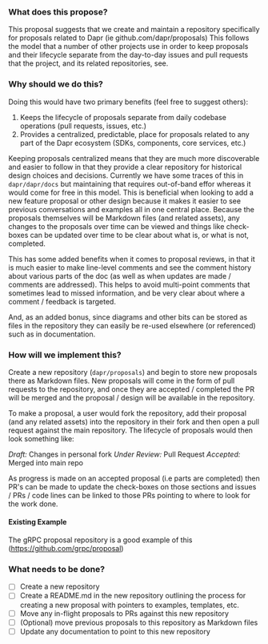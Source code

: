 ### What does this propose?

This proposal suggests that we create and maintain a repository specifically for proposals related to Dapr (ie github.com/dapr/proposals) This follows the model that a number of other projects use in order to keep proposals and their lifecycle separate from the day-to-day issues and pull requests that the project, and its related repositories, see. 

### Why should we do this?

Doing this would have two primary benefits (feel free to suggest others):

1. Keeps the lifecycle of proposals separate from daily codebase operations (pull requests, issues, etc.)
2. Provides a centralized, predictable, place for proposals related to any part of the Dapr ecosystem (SDKs, components, core services, etc.) 

Keeping proposals centralized means that they are much more discoverable and easier to follow in that they provide a clear repository for historical design choices and decisions. Currently we have some traces of this in `dapr/dapr/docs` but maintaining that requires out-of-band effor whereas it would come for free in this model. This is beneficial when looking to add a new feature proposal or other design because it makes it easier to see previous conversations and examples all in one central place. Because the proposals themselves will be Markdown files (and related assets), any changes to the proposals over time can be viewed and things like check-boxes can be updated over time to be clear about what is, or what is not, completed. 

This has some added benefits when it comes to proposal reviews, in that it is much easier to make line-level comments and see the comment history about various parts of the doc (as well as when updates are made / comments are addressed). This helps to avoid multi-point comments that sometimes lead to missed information, and be very clear about where a comment / feedback is targeted.

And, as an added bonus, since diagrams and other bits can be stored as files in the repository they can easily be re-used elsewhere (or referenced) such as in documentation. 

### How will we implement this?

Create a new repository (`dapr/proposals`) and begin to store new proposals there as Markdown files. New proposals will come in the form of pull requests to the repository, and once they are accepted / completed the PR will be merged and the proposal / design will be available in the repository. 

To make a proposal, a user would fork the repository, add their proposal (and any related assets) into the repository in their fork and then open a pull request against the main repository. The lifecycle of proposals would then look something like:

*Draft:* Changes in personal fork 
*Under Review:* Pull Request 
*Accepted:* Merged into main repo 

As progress is made on an accepted proposal (i.e parts are completed) then PR's can be made to update the check-boxes on those sections and issues / PRs / code lines can be linked to those PRs pointing to where to look for the work done. 

#### Existing Example

The gRPC proposal repository is a good example of this (https://github.com/grpc/proposal)

### What needs to be done?

- [ ] Create a new repository
- [ ] Create a README.md in the new repository outlining the process for creating a new proposal with pointers to examples, templates, etc. 
- [ ] Move any in-flight proposals to PRs against this new repository
- [ ] (Optional) move previous proposals to this repository as Markdown files
- [ ] Update any documentation to point to this new repository
